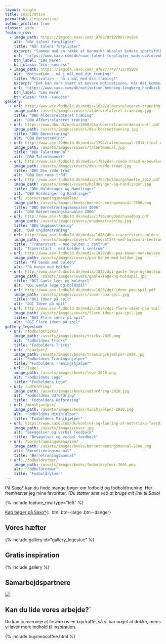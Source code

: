 ```yaml
---
layout: single
title: Inspiration
permalink: /inspiration/
author_profile: true
classes: wide
feature_row:
  - image_path: https://imgcdn.saxo.com/_9788702192087/0x500
    alt: "Når talent forpligter"
    title: "Når talent forpligter"
    excerpt: "Sammen med en række af Danmarks absolut bedste sportsfolk undersøger en fodboldtræner og en ledelsesforsker i _Når talent forpligter_ hvad det har af konsekvenser, når man ikke primært er motiveret af at vinde, men i stedet føler sig forpligtet af sit talent til at sætte sig spor på anden måde."
    url: "https://www.saxo.com/dk/naar-talent-forpligter_mads-davidsenhelle-hedegaard-heinrasmus-henning_haeftet_9788702192087"
    btn_label: "Læs mere"
    btn_class: "btn--success"
  - image_path: https://imgcdn.saxo.com/_9788777497711/0x500
    alt: "Motivation - nå i mål med din træning!"
    title: "Motivation - nå i mål med din træning!"
    excerpt: "Det kan være svært at bevare motivationen, når det kommer til træning, men nu får du gode råd til at bevare den, uanset dit ambitionsniveau. Brian Overkær, Henning Langberg og Nicklas Pyrdol står bag _Motivation_, der hjælper dig med råd og værktøjer til at komme igang, fastholde vanen og forbedre dig."
    url: "https://www.saxo.com/dk/motivation_henning-langberg_hardback_9788777497711"
    btn_label: "Læs mere"
    btn_class: "btn--success"
gallery:
  - url: http://www.asv-fodbold.dk/media/1639/aldersrelateret-traening-forsvarlig-og-maalrettet-traening-af-boern-og-unge.pdf
    image_path: /assets/images/covers/aldersrelateret-traening.jpg
    title: "DBU Aldersrelateret træning"
    alt: "DBU Aldersrelateret træning"
  - url: https://www.dbu.dk/media/2660/dbu-boernetraenermanua-optl.pdf
    image_path: /assets/images/covers/dbu-boernetraening.jpg
    title: "DBU Børnetræning"
    alt: "DBU Børnetræning"
  - url: http://www.asv-fodbold.dk/media/1794/talentmanual-2014-final-web.pdf
    image_path: /assets/images/covers/talentmanual.jpg
    title: "DBU Talentmanual"
    alt: "DBU Talentmanual"
  - url: http://www.asv-fodbold.dk/media/1795/den-roede-traad-m-oevelser-web.pdf
    image_path: /assets/images/covers/den-roede-traad.jpg
    title: "DBU Den røde tråd"
    alt: "DBU Den røde tråd"
  - url: http://www.asv-fodbold.dk/media/1793/holdningshaefte_2012.pdf
    image_path: /assets/images/covers/holdninger-og-handlinger.jpg
    title: "DBU Holdninger og Handlinger"
    alt: "DBU Holdninger og Handlinger"
  - url: /bornetraeningsmanualen/
    image_path: /assets/images/books/bornetraeningsmanual-2006.png
    title: "DBU Børnetræningsmanualen 2006"
    alt: "DBU Børnetræningsmanualen 2006"
  - url: http://www.asv-fodbold.dk/media/1798/ungdomshaandbog.pdf
    image_path: /assets/images/covers/ungdomstraening.jpg
    title: "DBU Ungdomstræning"
    alt: "DBU Ungdomstræning"
  - url: http://www.asv-fodbold.dk/media/1828/dbu-traenerstart-bolden-i-centrum.pdf
    image_path: /assets/images/covers/traenerstart-med-bolden-i-centrum.jpg
    title: "Trænerstart - med bolden i centrum"
    alt: "Trænerstart - med bolden i centrum"
  - url: http://www.asv-fodbold.dk/media/1829/dbu-paa-banen-med-bolden.pdf
    image_path: /assets/images/covers/paa-banen-med-bolden.jpg
    title: "På banen med bolden"
    alt: "På banen med bolden"
  - url: http://www.asv-fodbold.dk/media/1825/dgi-gamle-lege-og-boldspil.pdf
    image_path: /assets/images/covers/gamle-lege-og-boldspil.jpg
    title: "DGI Gamle lege og boldspil"
    alt: "DGI Gamle lege og boldspil"
  - url: http://www.asv-fodbold.dk/media/1826/dgi-ideer-paa-spil.pdf
    image_path: /assets/images/covers/ideer-paa-spil.jpg
    title: "DGI Ideer på spil"
    alt: "DGI Ideer på spil"
  - url: http://www.asv-fodbold.dk/media/1824/dgi-flere-ideer-paa-spil.pdf
    image_path: /assets/images/covers/flere-ideer-paa-spil.jpg
    title: "DGI Flere ideer på spil"
    alt: "DGI Flere ideer på spil"
gallery_legestue:
  - url: /fodboldtricks/
    image_path: /assets/images/books/tricks-2020.png
    alt: "Fodboldens Tricks"
    title: "Fodboldens Tricks"
  - url: /hjaelper/
    image_path: /assets/images/books/traeningshjaelper-2020.jpg
    alt: "Fodboldens Træningshjælper"
    title: "Fodboldens Træningshjælper"
  - url: /lege/
    image_path: /assets/images/books/lege-2020.png
    alt: "Fodboldens Lege"
    title: "Fodboldens Lege"
  - url: /udfordring/
    image_path: /assets/images/books/udfordring-2020.jpg
    alt: "Fodboldens Udfordring"
    title: "Fodboldens Udfordring"
  - url: /minihjaelper/
    image_path: /assets/images/books/minihjaelper-2020.png
    alt: "Fodboldens Minihjælper"
    title: "Fodboldens Minihjælper"
  - url: https://www.saxo.com/dk/kontrol-og-laering-af-motoriske-faerdigheder-og-verbal-feedback_lars-olesen_epub_9788743011378
    image_path: /assets/images/cover.jpg
    alt: "Bevægelser og verbal feedback"
    title: "Bevægelser og verbal feedback"
  - url: /bornetraeningsmanualen/
    image_path: /assets/images/books/bornetraeningsmanual-2006.png
    alt: "Børnetræningsmanual"
    title: "Børnetræningsmanual"
  - url: /fodboldrytmer/
    image_path: /assets/images/books/fodboldrytmer-2005.png
    alt: "Fodboldrytmer"
    title: "Fodboldrytmer"
---
```


På [Saxo\*](https://www.saxo.dk/) kan du finde mange bøger om fodbold og fodboldtræning. Her fremhæver jeg mine favoritter. _(Du støtter sitet ved at bruge mit link til Saxo)_

{% include feature_row type="left" %}

[Køb bøger på Saxo\*](https://www.saxo.dk/){: .btn .btn--large .btn--danger}

## Vores hæfter

{% include gallery id="gallery_legestue" %}

## Gratis inspiration

{% include gallery %}

## Samarbejdspartnere

<a href="http://www.saxo.dk/" target="_blank" rel="nofollow noopener"><img src="https://www.partner-ads.com/dk/visbanner.php?partnerid=28187&bannerid=43262" border="0"></a>

## Kan du lide vores arbejde?`

Du kan jo overveje at forære os en kop kaffe, så vi har noget at drikke, mens vi laver mere indhold til inspiration.

{% include buymeacoffee.html %}
